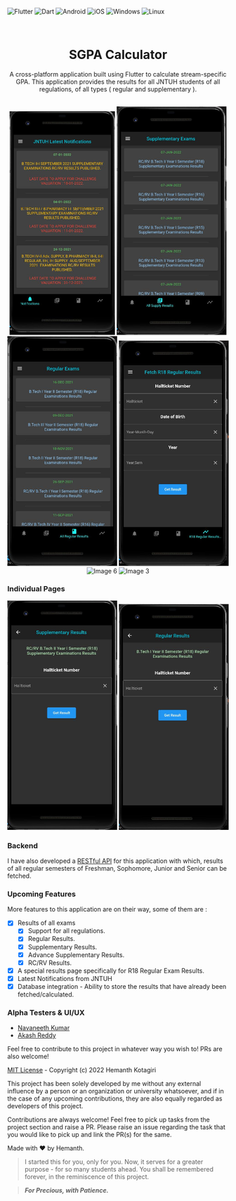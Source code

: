 <img src="https://api.codacy.com/project/badge/Grade/34358ffb3522403392db40aff83b6255" alt="">

<div align='left'>
  <img src="https://img.shields.io/badge/flutter-blue.svg?style=for-the-badge&logo=flutter" alt="Flutter">
  <img src="https://img.shields.io/badge/dart-blue.svg?style=for-the-badge&logo=dart" alt="Dart">
  <img src="https://img.shields.io/badge/android-lightgreen.svg?style=for-the-badge&logo=android" alt="Android">
  <img src="https://img.shields.io/badge/ios-grey.svg?style=for-the-badge&logo=apple" alt="iOS">
  <img src="https://img.shields.io/badge/windows-blue.svg?style=for-the-badge&logo=windows" alt="Windows">
  <img src="https://img.shields.io/badge/linux-black.svg?style=for-the-badge&logo=linux" alt="Linux">
</div>

<br>

<div align="center">
<img width=100 src="./images/grade.png" alt="">
<h1>SGPA Calculator</h1>
A cross-platform application built using Flutter to calculate stream-specific
GPA. This application provides the results for all JNTUH students of all
regulations, of all types ( regular and supplementary ).
<br>
<br>
</div>

<p align="center">
  <img src="images/img1.png" alt="Image 1" width="240">
  <img src="images/img2.png" alt="Image 2" width="250">
  <img src="images/img4.png" alt="Image 4" width="250">
  <img src="images/img5.png" alt="Image 5" width="250">
  <img src="images/img6.png" alt="Image 6" width="250">
  <img src="images/img3.png" alt="Image 3" width="250">
</p>

### Individual Pages

<p align="left">
  <img src="images/individual1.jpg" width="250">
  <img src="images/individual2.jpg" width="250">
</p>

### Backend

I have also developed a [RESTful API](https://github.com/hemanth-kotagiri/sgpa-rest-api) for this application
with which, results of all regular semesters of Freshman, Sophomore, Junior and Senior can be fetched.

### Upcoming Features

More features to this application are on their way, some of them are :

- [x] Results of all exams
  - [x] Support for all regulations.
  - [x] Regular Results.
  - [x] Supplementary Results.
  - [x] Advance Supplementary Results.
  - [x] RC/RV Results.
- [x] A special results page specifically for R18 Regular Exam Results.
- [x] Latest Notifications from JNTUH
- [x] Database integration - Ability to store the results that have already been fetched/calculated.

### Alpha Testers & UI/UX

- [Navaneeth Kumar](mailto:kumarnavaneeth8@gmail.com)
- [Akash Reddy](https://github.com/Akashreddy9876)

Feel free to contribute to this project in whatever way you wish to! PRs are also welcome!

[MIT License](LICENSE) - Copyright (c) 2022 Hemanth Kotagiri

This project has been solely developed by me without any external influence by
a person or an organization or university whatsoever, and if in the case of any
upcoming contributions, they are also equally regarded as developers of this
project.

Contributions are always welcome! Feel free to pick up tasks from the project
section and raise a PR. Please raise an issue regarding the task that you
would like to pick up and link the PR(s) for the same.

Made with ❤️ by Hemanth.

> I started this for you, only for you. Now, it serves for a greater purpose -
> for so many students ahead. You shall be remembered forever, in the
> reminiscence of this project.

> **_For Precious, with Patience._**
